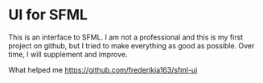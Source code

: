 # UI for SFML
This is an interface to SFML. I am not a professional and this is my first project on github, but I tried to make everything as good as possible. Over time, I will supplement and improve.

What helped me https://github.com/frederikja163/sfml-ui
